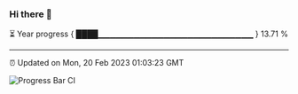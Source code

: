 ### Hi there 👋

⏳ Year progress { ████▁▁▁▁▁▁▁▁▁▁▁▁▁▁▁▁▁▁▁▁▁▁▁▁▁▁ } 13.71 %

---

⏰ Updated on Mon, 20 Feb 2023 01:03:23 GMT

![Progress Bar CI](https://github.com/liununu/liununu/workflows/Progress%20Bar%20CI/badge.svg)
